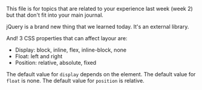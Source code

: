 This file is for topics that are related to your experience last week (week 2) but that don't fit into your main journal.

jQuery is a brand new thing that we learned today.
It's an external library.

And! 3 CSS properties that can affect layour are:
* Display: block, inline, flex, inline-block, none
* Float: left and right
* Position: relative, absolute, fixed

The default value for `display` depends on the element.
The default value for `float` is none.
The default value for `position` is relative.
